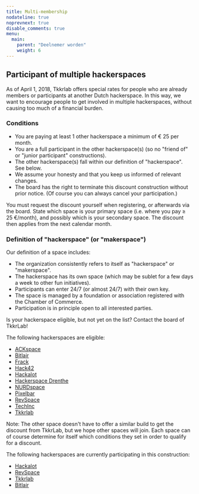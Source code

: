 ```yaml
---
title: Multi-membership
nodateline: true
noprevnext: true
disable_comments: true
menu:
  main:
    parent: "Deelnemer worden"
    weight: 6
---
```


## Participant of multiple hackerspaces
As of April 1, 2018, Tkkrlab offers special rates for people who are already members or participants at another Dutch hackerspace.
In this way, we want to encourage people to get involved in multiple hackerspaces, without causing too much of a financial burden.

### Conditions
  - You are paying at least 1 other hackerspace a minimum of € 25 per month.
  - You are a full participant in the other hackerspace(s) (so no "friend of" or "junior participant" constructions).
  - The other hackerspace(s) fall within our definition of "hackerspace". See below.
  - We assume your honesty and that you keep us informed of relevant changes.
  - The board has the right to terminate this discount construction without prior notice. (Of course you can always cancel your participation.)

  You must request the discount yourself when registering, or afterwards via the board.
  State which space is your primary space (i.e. where you pay ≥ 25 €/month), and possibly which is your secondary space.
  The discount then applies from the next calendar month.

### Definition of "hackerspace" (or "makerspace")
Our definition of a space includes:

  - The organization consistently refers to itself as "hackerspace" or "makerspace".
  - The hackerspace has its own space (which may be sublet for a few days a week to other fun initiatives).
  - Participants can enter 24/7 (or almost 24/7) with their own key.
  - The space is managed by a foundation or association registered with the Chamber of Commerce.
  - Participation is in principle open to all interested parties.

Is your hackerspace eligible, but not yet on the list? Contact the board of TkkrLab!

The following hackerspaces are eligible:

 - [ACKspace](https://ackspace.nl)
 - [Bitlair](https://bitlair.nl/Multi-deelnemerschap)
 - [Frack](https://frack.nl)
 - [Hack42](https://hack42.nl)
 - [Hackalot](https://hackalot.nl/Multi-deelnemerschap)
 - [Hackerspace Drenthe](https://www.hackerspace-drenthe.nl)
 - [NURDspace](https://nurdspace.nl)
 - [Pixelbar](https://www.pixelbar.nl)
 - [RevSpace](https://revspace.nl/index.php?title=Multi-deelnemerschap)
 - [TechInc](https://techinc.nl)
 - [Tkkrlab](https://www.tkkrlab.nl)

Note: The other space doesn't have to offer a similar build to get the discount from TkkrLab, but we hope other spaces will join.
Each space can of course determine for itself which conditions they set in order to qualify for a discount.

The following hackerspaces are currently participating in this construction:

 - [Hackalot](https://hackalot.nl/Multi-deelnemerschap)
 - [RevSpace](https://revspace.nl/index.php?title=Multi-deelnemerschap)
 - [Tkkrlab](https://www.tkkrlab.nl)
 - [Bitlair](https://bitlair.nl/Multi-deelnemerschap)
